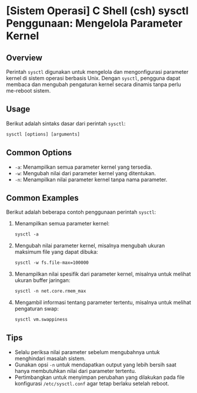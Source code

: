 # [Sistem Operasi] C Shell (csh) sysctl Penggunaan: Mengelola Parameter Kernel

## Overview
Perintah `sysctl` digunakan untuk mengelola dan mengonfigurasi parameter kernel di sistem operasi berbasis Unix. Dengan `sysctl`, pengguna dapat membaca dan mengubah pengaturan kernel secara dinamis tanpa perlu me-reboot sistem.

## Usage
Berikut adalah sintaks dasar dari perintah `sysctl`:

```csh
sysctl [options] [arguments]
```

## Common Options
- `-a`: Menampilkan semua parameter kernel yang tersedia.
- `-w`: Mengubah nilai dari parameter kernel yang ditentukan.
- `-n`: Menampilkan nilai parameter kernel tanpa nama parameter.

## Common Examples
Berikut adalah beberapa contoh penggunaan perintah `sysctl`:

1. Menampilkan semua parameter kernel:
   ```csh
   sysctl -a
   ```

2. Mengubah nilai parameter kernel, misalnya mengubah ukuran maksimum file yang dapat dibuka:
   ```csh
   sysctl -w fs.file-max=100000
   ```

3. Menampilkan nilai spesifik dari parameter kernel, misalnya untuk melihat ukuran buffer jaringan:
   ```csh
   sysctl -n net.core.rmem_max
   ```

4. Mengambil informasi tentang parameter tertentu, misalnya untuk melihat pengaturan swap:
   ```csh
   sysctl vm.swappiness
   ```

## Tips
- Selalu periksa nilai parameter sebelum mengubahnya untuk menghindari masalah sistem.
- Gunakan opsi `-n` untuk mendapatkan output yang lebih bersih saat hanya membutuhkan nilai dari parameter tertentu.
- Pertimbangkan untuk menyimpan perubahan yang dilakukan pada file konfigurasi `/etc/sysctl.conf` agar tetap berlaku setelah reboot.